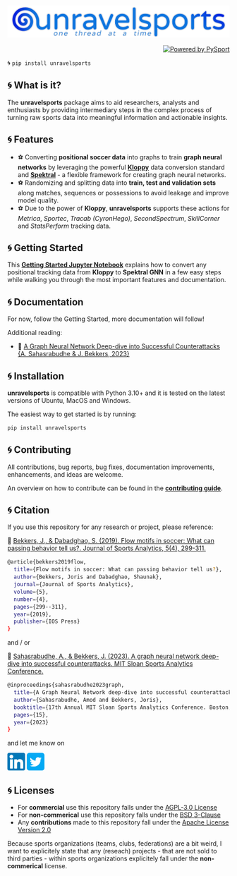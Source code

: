 ![unravelsports logo](https://github.com/UnravelSports/unravelsports.github.io/blob/main/imgs/unravelsports-5500x800-4.png?raw=true)
<div align="right">

[![Powered by PySport](https://img.shields.io/badge/powered%20by-PySport-orange.svg?style=flat&colorA=104467&colorB=007D8A)](https://pysport.org)
</div>

🌀 `pip install unravelsports`


🌀 What is it?
-----

The **unravelsports** package aims to aid researchers, analysts and enthusiasts by providing intermediary steps in the complex process of turning raw sports data into meaningful information and actionable insights.

🌀 Features
-----

- ⚽ Converting **positional soccer data** into graphs to train **graph neural networks** by leveraging the powerful [**Kloppy**](https://github.com/PySport/kloppy/tree/master) data conversion standard and [**Spektral**](https://github.com/danielegrattarola/spektral) - a flexible framework for creating graph neural networks. 
- ⚽ Randomizing and splitting data into **train, test and validation sets** along matches, sequences or possessions to avoid leakage and improve model quality.
- ⚽ Due to the power of **Kloppy**, **unravelsports** supports these actions for _Metrica_, _Sportec_, _Tracab (CyronHego)_, _SecondSpectrum_, _SkillCorner_ and _StatsPerform_ tracking data.

🌀 Getting Started
-----
This [**Getting Started Jupyter Notebook**](examples/getting_started.ipynb) explains how to convert any positional tracking data from **Kloppy** to **Spektral GNN** in a few easy steps while walking you through the most important features and documentation.

🌀 Documentation
-----
For now, follow the Getting Started, more documentation will follow!

Additional reading:
- 📖 [A Graph Neural Network Deep-dive into Successful Counterattacks {A. Sahasrabudhe & J. Bekkers, 2023}](https://github.com/USSoccerFederation/ussf_ssac_23_soccer_gnn/tree/main)

🌀 Installation
----
**unravelsports** is compatible with Python 3.10+ and it is tested on the latest versions of Ubuntu, MacOS and Windows.

The easiest way to get started is by running:

```bash
pip install unravelsports
```

🌀 Contributing
----
All contributions, bug reports, bug fixes, documentation improvements, enhancements, and ideas are welcome.

An overview on how to contribute can be found in the [**contributing guide**](CONTRIBUTING.md).

🌀 Citation
----
If you use this repository for any research or project, please reference:

📎 [Bekkers, J., & Dabadghao, S. (2019). Flow motifs in soccer: What can passing behavior tell us?. Journal of Sports Analytics, 5(4), 299-311.](https://content.iospress.com/download/journal-of-sports-analytics/jsa190290?id=journal-of-sports-analytics%2Fjsa190290)

```bash
@article{bekkers2019flow,
  title={Flow motifs in soccer: What can passing behavior tell us?},
  author={Bekkers, Joris and Dabadghao, Shaunak},
  journal={Journal of Sports Analytics},
  volume={5},
  number={4},
  pages={299--311},
  year={2019},
  publisher={IOS Press}
}
```

and / or

📎 [Sahasrabudhe, A., & Bekkers, J. (2023). A graph neural network deep-dive into successful counterattacks. MIT Sloan Sports Analytics Conference.](https://ussf-ssac-23-soccer-gnn.s3.us-east-2.amazonaws.com/public/Sahasrabudhe_Bekkers_SSAC23.pdf)

```bash
@inproceedings{sahasrabudhe2023graph,
  title={A Graph Neural Network deep-dive into successful counterattacks},
  author={Sahasrabudhe, Amod and Bekkers, Joris},
  booktitle={17th Annual MIT Sloan Sports Analytics Conference. Boston, MA, USA: MIT},
  pages={15},
  year={2023}
}
```

and let me know on 

[<img alt="alt_text" width="40px" src="https://github.com/USSoccerFederation/ussf_ssac_23_soccer_gnn/blob/main/img/linkedin.png?raw=true"/>](https://www.linkedin.com/in/joris-bekkers-33138288/)
[<img alt="alt_text" width="40px" src="https://github.com/USSoccerFederation/ussf_ssac_23_soccer_gnn/blob/main/img/twitter.png?raw=true"/>](https://twitter.com/unravelsports)

🌀 Licenses
----
- For **commercial** use this repository falls under the [AGPL-3.0 License](LICENSE-COMMERCIAL)
- For **non-commerical** use this repository falls under the [BSD 3-Clause](LICENSE-NON-COMMERICIAL)
- Any **contributions** made to this repository fall under the [Apache License Version 2.0](LICENSE-3-CONTRIBUTING)

Because sports organizations (teams, clubs, federations) are a bit weird, I want to explicitely state that any (reseach) projects - that are not sold to third parties - within sports organizations explicitely fall under the **non-commerical** license.